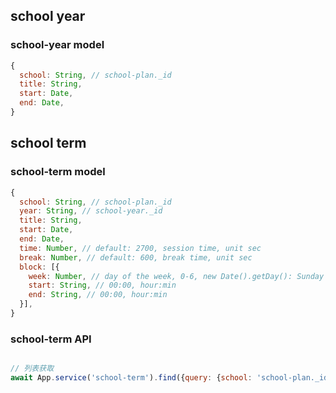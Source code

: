 ## school year

### school-year model
```js
{
  school: String, // school-plan._id
  title: String,
  start: Date,
  end: Date,
}
```

## school term

### school-term model
```js
{
  school: String, // school-plan._id
  year: String, // school-year._id
  title: String,
  start: Date,
  end: Date,
  time: Number, // default: 2700, session time, unit sec
  break: Number, // default: 600, break time, unit sec
  block: [{
    week: Number, // day of the week, 0-6, new Date().getDay(): Sunday - Saturday : 0 - 6
    start: String, // 00:00, hour:min
    end: String, // 00:00, hour:min
  }],
}
```

### school-term API
```js

// 列表获取
await App.service('school-term').find({query: {school: 'school-plan._id'}})

```

